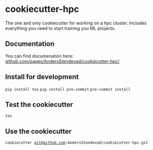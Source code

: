 # cookiecutter-hpc
The one and only cookiecutter for working on a hpc cluster. Includes everything you need to start training you ML projects.

## Documentation
You can find documenation here: [github.com/pages/AndersStendevad/cookiecutter-hpc/](github.com/pages/AndersStendevad/cookiecutter-hpc/)

## Install for development
<code>pip install tox</code>
<code>pip install pre-commit</code>
<code>pre-commit install</code>

## Test the cookiecutter
<code>tox</code>

## Use the cookiecutter
<code>cookiecutter git@github.com:AndersStendevad/cookiecutter-hpc.git</code>
